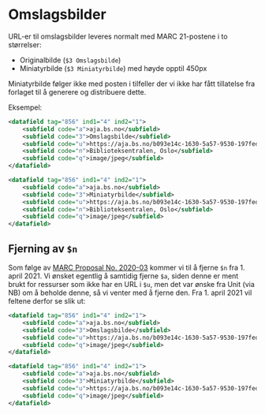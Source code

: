 # Omslagsbilder

URL-er til omslagsbilder leveres normalt med MARC 21-postene i to størrelser:

* Originalbilde (`$3 Omslagsbilde`)
* Miniatyrbilde (`$3 Miniatyrbilde`) med høyde opptil 450px

Miniatyrbilde følger ikke med posten i tilfeller der vi ikke har fått tillatelse fra forlaget til å generere og distribuere dette.

Eksempel:

```xml
<datafield tag="856" ind1="4" ind2="1">
    <subfield code="a">aja.bs.no</subfield>
    <subfield code="3">Omslagsbilde</subfield>
    <subfield code="u">https://aja.bs.no/b093e14c-1630-5a57-9530-197fedb51df1/cover/original.jpg</subfield>
    <subfield code="n">Biblioteksentralen, Oslo</subfield>
    <subfield code="q">image/jpeg</subfield>
</datafield>

<datafield tag="856" ind1="4" ind2="1">
    <subfield code="a">aja.bs.no</subfield>
    <subfield code="3">Miniatyrbilde</subfield>
    <subfield code="u">https://aja.bs.no/b093e14c-1630-5a57-9530-197fedb51df1/cover/thumbnail.jpg</subfield>
    <subfield code="n">Biblioteksentralen, Oslo</subfield>
    <subfield code="q">image/jpeg</subfield>
</datafield>
```

## Fjerning av `$n`

Som følge av [MARC Proposal No. 2020-03](https://loc.gov/marc/mac/2020/2020-03.html) kommer vi til å fjerne `$n` fra 1. april 2021.
Vi ønsket egentlig å samtidig fjerne `$a`, siden denne er ment brukt for ressurser som ikke har en URL i `$u`,
men det var ønske fra Unit (via NB) om å beholde denne, så vi venter med å fjerne den.
Fra 1. april 2021 vil feltene derfor se slik ut:

```xml
<datafield tag="856" ind1="4" ind2="1">
    <subfield code="a">aja.bs.no</subfield>
    <subfield code="3">Omslagsbilde</subfield>
    <subfield code="u">https://aja.bs.no/b093e14c-1630-5a57-9530-197fedb51df1/cover/original.jpg</subfield>
    <subfield code="q">image/jpeg</subfield>
</datafield>

<datafield tag="856" ind1="4" ind2="1">
    <subfield code="a">aja.bs.no</subfield>
    <subfield code="3">Miniatyrbilde</subfield>
    <subfield code="u">https://aja.bs.no/b093e14c-1630-5a57-9530-197fedb51df1/cover/thumbnail.jpg</subfield>
    <subfield code="q">image/jpeg</subfield>
</datafield>
```
